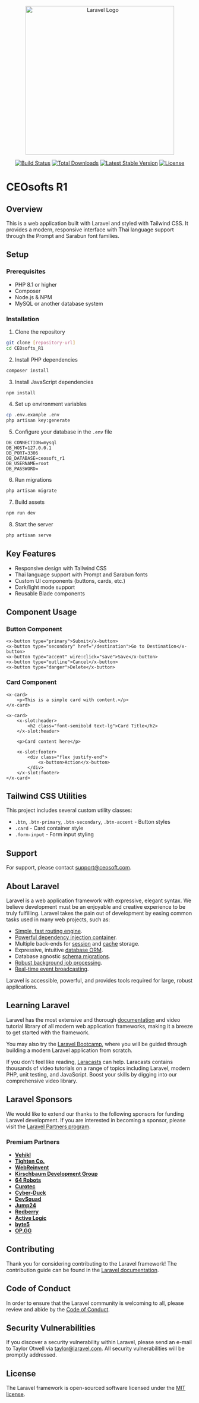 <p align="center"><a href="https://laravel.com" target="_blank"><img src="https://raw.githubusercontent.com/laravel/art/master/logo-lockup/5%20SVG/2%20CMYK/1%20Full%20Color/laravel-logolockup-cmyk-red.svg" width="400" alt="Laravel Logo"></a></p>

<p align="center">
<a href="https://github.com/laravel/framework/actions"><img src="https://github.com/laravel/framework/workflows/tests/badge.svg" alt="Build Status"></a>
<a href="https://packagist.org/packages/laravel/framework"><img src="https://img.shields.io/packagist/dt/laravel/framework" alt="Total Downloads"></a>
<a href="https://packagist.org/packages/laravel/framework"><img src="https://img.shields.io/packagist/v/laravel/framework" alt="Latest Stable Version"></a>
<a href="https://packagist.org/packages/laravel/framework"><img src="https://img.shields.io/packagist/l/laravel/framework" alt="License"></a>
</p>

# CEOsofts R1

## Overview

This is a web application built with Laravel and styled with Tailwind CSS. It provides a modern, responsive interface with Thai language support through the Prompt and Sarabun font families.

## Setup

### Prerequisites

-   PHP 8.1 or higher
-   Composer
-   Node.js & NPM
-   MySQL or another database system

### Installation

1. Clone the repository

```bash
git clone [repository-url]
cd CEOsofts_R1
```

2. Install PHP dependencies

```bash
composer install
```

3. Install JavaScript dependencies

```bash
npm install
```

4. Set up environment variables

```bash
cp .env.example .env
php artisan key:generate
```

5. Configure your database in the `.env` file

```
DB_CONNECTION=mysql
DB_HOST=127.0.0.1
DB_PORT=3306
DB_DATABASE=ceosoft_r1
DB_USERNAME=root
DB_PASSWORD=
```

6. Run migrations

```bash
php artisan migrate
```

7. Build assets

```bash
npm run dev
```

8. Start the server

```bash
php artisan serve
```

## Key Features

-   Responsive design with Tailwind CSS
-   Thai language support with Prompt and Sarabun fonts
-   Custom UI components (buttons, cards, etc.)
-   Dark/light mode support
-   Reusable Blade components

## Component Usage

### Button Component

```blade
<x-button type="primary">Submit</x-button>
<x-button type="secondary" href="/destination">Go to Destination</x-button>
<x-button type="accent" wire:click="save">Save</x-button>
<x-button type="outline">Cancel</x-button>
<x-button type="danger">Delete</x-button>
```

### Card Component

```blade
<x-card>
    <p>This is a simple card with content.</p>
</x-card>

<x-card>
    <x-slot:header>
        <h2 class="font-semibold text-lg">Card Title</h2>
    </x-slot:header>

    <p>Card content here</p>

    <x-slot:footer>
        <div class="flex justify-end">
            <x-button>Action</x-button>
        </div>
    </x-slot:footer>
</x-card>
```

## Tailwind CSS Utilities

This project includes several custom utility classes:

-   `.btn`, `.btn-primary`, `.btn-secondary`, `.btn-accent` - Button styles
-   `.card` - Card container style
-   `.form-input` - Form input styling

## Support

For support, please contact [support@ceosoft.com](mailto:support@ceosoft.com).

## About Laravel

Laravel is a web application framework with expressive, elegant syntax. We believe development must be an enjoyable and creative experience to be truly fulfilling. Laravel takes the pain out of development by easing common tasks used in many web projects, such as:

-   [Simple, fast routing engine](https://laravel.com/docs/routing).
-   [Powerful dependency injection container](https://laravel.com/docs/container).
-   Multiple back-ends for [session](https://laravel.com/docs/session) and [cache](https://laravel.com/docs/cache) storage.
-   Expressive, intuitive [database ORM](https://laravel.com/docs/eloquent).
-   Database agnostic [schema migrations](https://laravel.com/docs/migrations).
-   [Robust background job processing](https://laravel.com/docs/queues).
-   [Real-time event broadcasting](https://laravel.com/docs/broadcasting).

Laravel is accessible, powerful, and provides tools required for large, robust applications.

## Learning Laravel

Laravel has the most extensive and thorough [documentation](https://laravel.com/docs) and video tutorial library of all modern web application frameworks, making it a breeze to get started with the framework.

You may also try the [Laravel Bootcamp](https://bootcamp.laravel.com), where you will be guided through building a modern Laravel application from scratch.

If you don't feel like reading, [Laracasts](https://laracasts.com) can help. Laracasts contains thousands of video tutorials on a range of topics including Laravel, modern PHP, unit testing, and JavaScript. Boost your skills by digging into our comprehensive video library.

## Laravel Sponsors

We would like to extend our thanks to the following sponsors for funding Laravel development. If you are interested in becoming a sponsor, please visit the [Laravel Partners program](https://partners.laravel.com).

### Premium Partners

-   **[Vehikl](https://vehikl.com/)**
-   **[Tighten Co.](https://tighten.co)**
-   **[WebReinvent](https://webreinvent.com/)**
-   **[Kirschbaum Development Group](https://kirschbaumdevelopment.com)**
-   **[64 Robots](https://64robots.com)**
-   **[Curotec](https://www.curotec.com/services/technologies/laravel/)**
-   **[Cyber-Duck](https://cyber-duck.co.uk)**
-   **[DevSquad](https://devsquad.com/hire-laravel-developers)**
-   **[Jump24](https://jump24.co.uk)**
-   **[Redberry](https://redberry.international/laravel/)**
-   **[Active Logic](https://activelogic.com)**
-   **[byte5](https://byte5.de)**
-   **[OP.GG](https://op.gg)**

## Contributing

Thank you for considering contributing to the Laravel framework! The contribution guide can be found in the [Laravel documentation](https://laravel.com/docs/contributions).

## Code of Conduct

In order to ensure that the Laravel community is welcoming to all, please review and abide by the [Code of Conduct](https://laravel.com/docs/contributions#code-of-conduct).

## Security Vulnerabilities

If you discover a security vulnerability within Laravel, please send an e-mail to Taylor Otwell via [taylor@laravel.com](mailto:taylor@laravel.com). All security vulnerabilities will be promptly addressed.

## License

The Laravel framework is open-sourced software licensed under the [MIT license](https://opensource.org/licenses/MIT).
